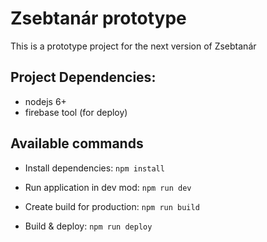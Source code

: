 # Zsebtanár prototype

This is a prototype project for the next version of Zsebtanár

## Project Dependencies:
 - nodejs 6+
 - firebase tool (for deploy)


## Available commands
 
- Install dependencies: `npm install`

- Run application in dev mod: `npm run dev`

- Create build for production: `npm run build`

- Build & deploy: `npm run deploy`